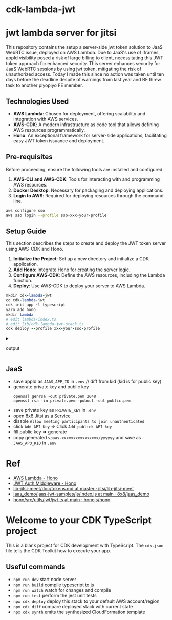 # cdk-lambda-jwt

# jwt lambda server for jitsi

This repository contains the setup a server-side jwt token solution to JaaS WebRTC issue, deployed on AWS Lambda.
Due to JaaS's use of iframes, appId visibility posed a risk of large billing to client, necessitating this JWT token approach for enhanced security.
This server enhances security for JaaS WebRTC sessions by using jwt token, mitigating the risk of unauthorized access.
Today I made this since no action was taken until ten days before the deadline despite of warnings from last year and BE threw task to another piyopiyo FE member.

## Technologies Used

- **AWS Lambda**: Chosen for deployment, offering scalability and integration with AWS services.
- **AWS-CDK**: A modern infrastructure as code tool that allows defining AWS resources programmatically.
- **Hono**: An exceptional framework for server-side applications, facilitating easy JWT token issuance and deployment.

## Pre-requisites

Before proceeding, ensure the following tools are installed and configured:

1. **AWS-CLI and AWS-CDK**: Tools for interacting with and programming AWS resources.
2. **Docker Desktop**: Necessary for packaging and deploying applications.
3. **Login to AWS**: Required for deploying resources through the command line.

```bash
aws configure sso
aws sso login --profile sso-xxx-your-profile
```

## Setup Guide

This section describes the steps to create and deploy the JWT token server using AWS-CDK and Hono.

1. **Initialize the Project**: Set up a new directory and initialize a CDK application.
2. **Add Hono**: Integrate Hono for creating the server logic.
3. **Configure AWS-CDK**: Define the AWS resources, including the Lambda function.
4. **Deploy**: Use AWS-CDK to deploy your server to AWS Lambda.

```ruby
mkdir cdk-lambda-jwt
cd cdk-lambda-jwt
cdk init app -l typescript
yarn add hono
mkdir lambda
# edit lambda/index.ts
# edit lib/cdk-lambda-jwt-stack.ts
cdk deploy --profile xxx-your-sso-profile
```

<details>
<summary>

output

</summary>

```
[+] Building 1.1s (14/14) FINISHED                                                                                                                          docker:desktop-linux
 => [internal] load build definition from Dockerfile                                                                                                                        0.0s
 => => transferring dockerfile: 1.30kB                                                                                                                                      0.0s
 => [internal] load .dockerignore                                                                                                                                           0.0s
 => => transferring context: 2B                                                                                                                                             0.0s
 => [internal] load metadata for public.ecr.aws/sam/build-nodejs20.x:latest                                                                                                 1.0s
 => [ 1/10] FROM public.ecr.aws/sam/build-nodejs20.x@sha256:aaaaaaaaaaaaaaaaaaaaaaaaaaaaaaaaaaaaaaaaaaaaaaaaaaaaaaaaaaaaaaaa                                                0.0s
 => CACHED [ 2/10] RUN npm install --global yarn@1.22.5                                                                                                                     0.0s
 => CACHED [ 3/10] RUN npm install --global pnpm@7.30.5                                                                                                                     0.0s
 => CACHED [ 4/10] RUN npm install --global typescript                                                                                                                      0.0s
 => CACHED [ 5/10] RUN npm install --global --unsafe-perm=true esbuild@0                                                                                                    0.0s
 => CACHED [ 6/10] RUN mkdir /tmp/npm-cache &&     chmod -R 777 /tmp/npm-cache &&     npm config --global set cache /tmp/npm-cache                                          0.0s
 => CACHED [ 7/10] RUN mkdir /tmp/yarn-cache &&     chmod -R 777 /tmp/yarn-cache &&     yarn config set cache-folder /tmp/yarn-cache                                        0.0s
 => CACHED [ 8/10] RUN mkdir /tmp/pnpm-cache &&     chmod -R 777 /tmp/pnpm-cache &&     pnpm config --global set store-dir /tmp/pnpm-cache                                  0.0s
 => CACHED [ 9/10] RUN npm config --global set update-notifier false                                                                                                        0.0s
 => CACHED [10/10] RUN /sbin/useradd -u 1000 user && chmod 711 /                                                                                                            0.0s
 => exporting to image                                                                                                                                                      0.0s
 => => exporting layers                                                                                                                                                     0.0s
 => => writing image sha256:bbbbbbbbbbbbbbbbbbbbbbbbbbbbbbbbbbbbbbbbbbbbbbbbbbbbbbbbbbbbbbbb                                                                                0.0s
 => => naming to docker.io/library/cdk-cccccccccccccccccccccccccccccccccccccccccccccccccccccccccccccccc                                                                     0.0s

What's Next?
  1. Sign in to your Docker account → docker login
  2. View a summary of image vulnerabilities and recommendations → docker scout quickview
Bundling asset CdkLambdaJwtStack/lambda/Code/Stage...
esbuild cannot run locally. Switching to Docker bundling.
WARNING: The requested image's platform (linux/amd64) does not match the detected host platform (linux/arm64/v8) and no specific platform was requested

  asset-output/index.js  49.2kb

⚡ Done in 173ms

✨  Synthesis time: 5.09s

CdkLambdaJwtStack:  start: Building dddddddddddddddddddddddddddddddddddddddddddddddddddddddddddddddd:current_account-current_region
CdkLambdaJwtStack:  success: Built dddddddddddddddddddddddddddddddddddddddddddddddddddddddddddddddd:current_account-current_region
CdkLambdaJwtStack:  start: Building eeeeeeeeeeeeeeeeeeeeeeeeeeeeeeeeeeeeeeeeeeeeeeeeeeeeeeeeeeeeeeee:current_account-current_region
CdkLambdaJwtStack:  success: Built eeeeeeeeeeeeeeeeeeeeeeeeeeeeeeeeeeeeeeeeeeeeeeeeeeeeeeeeeeeeeeee:current_account-current_region
CdkLambdaJwtStack:  start: Publishing dddddddddddddddddddddddddddddddddddddddddddddddddddddddddddddddd:current_account-current_region
CdkLambdaJwtStack:  start: Publishing eeeeeeeeeeeeeeeeeeeeeeeeeeeeeeeeeeeeeeeeeeeeeeeeeeeeeeeeeeeeeeee:current_account-current_region
CdkLambdaJwtStack:  success: Published dddddddddddddddddddddddddddddddddddddddddddddddddddddddddddddddd:current_account-current_region
CdkLambdaJwtStack:  success: Published eeeeeeeeeeeeeeeeeeeeeeeeeeeeeeeeeeeeeeeeeeeeeeeeeeeeeeeeeeeeeeee:current_account-current_region
This deployment will make potentially sensitive changes according to your current security approval level (--require-approval broadening).
Please confirm you intend to make the following modifications:

IAM Statement Changes
┌───┬───────────────────────────┬────────┬──────────────────────────┬────────────────────────────────────────────────────┬─────────────────────────────────────────────────────┐
│   │ Resource                  │ Effect │ Action                   │ Principal                                          │ Condition                                           │
├───┼───────────────────────────┼────────┼──────────────────────────┼────────────────────────────────────────────────────┼─────────────────────────────────────────────────────┤
│ + │ ${lambda.Arn}             │ Allow  │ lambda:InvokeFunctionUrl │ *                                                  │                                                     │
│ + │ ${lambda.Arn}             │ Allow  │ lambda:InvokeFunction    │ Service:apigateway.amazonaws.com                   │ "ArnLike": {                                        │
│   │                           │        │                          │                                                    │   "AWS:SourceArn": "arn:${AWS::Partition}:execute-a │
│   │                           │        │                          │                                                    │ pi:${AWS::Region}:${AWS::AccountId}:${fffffffffffff │
│   │                           │        │                          │                                                    │ }/${myapi/DeploymentStage.prod}/*/*"                │
│   │                           │        │                          │                                                    │ }                                                   │
│ + │ ${lambda.Arn}             │ Allow  │ lambda:InvokeFunction    │ Service:apigateway.amazonaws.com                   │ "ArnLike": {                                        │
│   │                           │        │                          │                                                    │   "AWS:SourceArn": "arn:${AWS::Partition}:execute-a │
│   │                           │        │                          │                                                    │ pi:${AWS::Region}:${AWS::AccountId}:${fffffffffffff │
│   │                           │        │                          │                                                    │ }/test-invoke-stage/*/*"                            │
│   │                           │        │                          │                                                    │ }                                                   │
│ + │ ${lambda.Arn}             │ Allow  │ lambda:InvokeFunction    │ Service:apigateway.amazonaws.com                   │ "ArnLike": {                                        │
│   │                           │        │                          │                                                    │   "AWS:SourceArn": "arn:${AWS::Partition}:execute-a │
│   │                           │        │                          │                                                    │ pi:${AWS::Region}:${AWS::AccountId}:${fffffffffffff │
│   │                           │        │                          │                                                    │ }/${myapi/DeploymentStage.prod}/*/"                 │
│   │                           │        │                          │                                                    │ }                                                   │
│ + │ ${lambda.Arn}             │ Allow  │ lambda:InvokeFunction    │ Service:apigateway.amazonaws.com                   │ "ArnLike": {                                        │
│   │                           │        │                          │                                                    │   "AWS:SourceArn": "arn:${AWS::Partition}:execute-a │
│   │                           │        │                          │                                                    │ pi:${AWS::Region}:${AWS::AccountId}:${fffffffffffff │
│   │                           │        │                          │                                                    │ }/test-invoke-stage/*/"                             │
│   │                           │        │                          │                                                    │ }                                                   │
├───┼───────────────────────────┼────────┼──────────────────────────┼────────────────────────────────────────────────────┼─────────────────────────────────────────────────────┤
│ + │ ${lambda/ServiceRole.Arn} │ Allow  │ sts:AssumeRole           │ Service:lambda.amazonaws.com                       │                                                     │
└───┴───────────────────────────┴────────┴──────────────────────────┴────────────────────────────────────────────────────┴─────────────────────────────────────────────────────┘
IAM Policy Changes
┌───┬───────────────────────┬────────────────────────────────────────────────────────────────────────────────┐
│   │ Resource              │ Managed Policy ARN                                                             │
├───┼───────────────────────┼────────────────────────────────────────────────────────────────────────────────┤
│ + │ ${lambda/ServiceRole} │ arn:${AWS::Partition}:iam::aws:policy/service-role/AWSLambdaBasicExecutionRole │
└───┴───────────────────────┴────────────────────────────────────────────────────────────────────────────────┘
(NOTE: There may be security-related changes not in this list. See https://github.com/aws/aws-cdk/issues/1299)

Do you wish to deploy these changes (y/n)? y
CdkLambdaJwtStack: deploying... [1/1]
CdkLambdaJwtStack: creating CloudFormation changeset...

 ✅  CdkLambdaJwtStack

✨  Deployment time: 47.08s

Outputs:
CdkLambdaJwtStack.myapiEndpoint8EB17201 = https://gggggggggggg.execute-api.ap-northeast-1.amazonaws.com/prod/
Stack ARN:
arn:aws:cloudformation:ap-northeast-1:hhhhhhhhhhhhhhh:stack/CdkLambdaJwtStack/iiiiiiiiiiiiiiiiiiiiiiiiiiiiii

✨  Total time: 52.17s
```

</details>

## JaaS

- save appId as `JAAS_APP_ID` in `.env` // diff from kid (kid is for public key)
- generate private key and public key
  ```
  openssl genrsa -out private.pem 2048
  openssl rsa -in private.pem -pubout -out public.pem
  ```
- save private key as `PRIVATE_KEY` in `.env`
- open [8x8 Jitsi as a Service](https://jaas.8x8.vc/#/apikeys)
- disable `Allow meeting participants to join unauthenticated`
- click `Add API Key` => Click `Add publick API key`
- fill public key => generate
- copy generated `vpaas-xxxxxxxxxxxxxxxx/yyyyyy` and save as `JAAS_APO_KID` in `.env`

# Ref

- [AWS Lambda - Hono](https://hono.dev/getting-started/aws-lambda)
- [JWT Auth Middleware - Hono](https://hono.dev/middleware/builtin/jwt)
- [lib-jitsi-meet/doc/tokens.md at master · jitsi/lib-jitsi-meet](https://github.com/jitsi/lib-jitsi-meet/blob/master/doc/tokens.md#token-structure)
- [jaas_demo/jaas-jwt-samples/js/index.js at main · 8x8/jaas_demo](https://github.com/8x8/jaas_demo/blob/main/jaas-jwt-samples/js/index.js#L7)
- [hono/src/utils/jwt/jwt.ts at main · honojs/hono](https://github.com/honojs/hono/blob/main/src/utils/jwt/jwt.ts#L40-L54)

# Welcome to your CDK TypeScript project

This is a blank project for CDK development with TypeScript.
The `cdk.json` file tells the CDK Toolkit how to execute your app.

## Useful commands

* `npm run dev`     start node server
* `npm run build`   compile typescript to js
* `npm run watch`   watch for changes and compile
* `npm run test`    perform the jest unit tests
* `npx cdk deploy`  deploy this stack to your default AWS account/region
* `npx cdk diff`    compare deployed stack with current state
* `npx cdk synth`   emits the synthesized CloudFormation template
